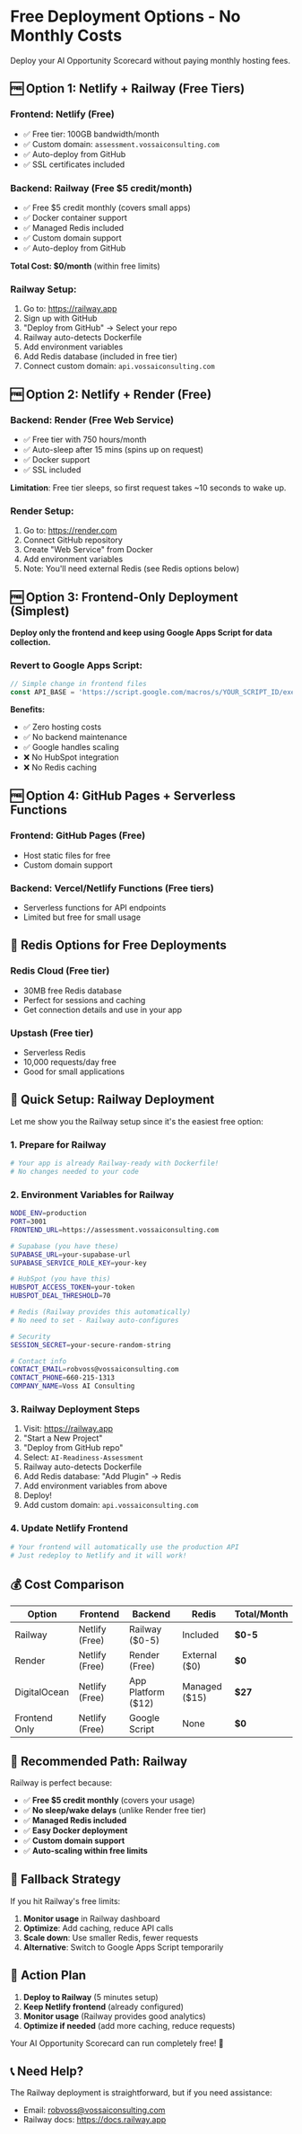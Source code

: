 # Free Deployment Options - No Monthly Costs

Deploy your AI Opportunity Scorecard without paying monthly hosting fees.

## 🆓 Option 1: Netlify + Railway (Free Tiers)

### Frontend: Netlify (Free)
- ✅ Free tier: 100GB bandwidth/month
- ✅ Custom domain: `assessment.vossaiconsulting.com`
- ✅ Auto-deploy from GitHub
- ✅ SSL certificates included

### Backend: Railway (Free $5 credit/month)
- ✅ Free $5 credit monthly (covers small apps)
- ✅ Docker container support
- ✅ Managed Redis included
- ✅ Custom domain support
- ✅ Auto-deploy from GitHub

**Total Cost: $0/month** (within free limits)

### Railway Setup:
1. Go to: https://railway.app
2. Sign up with GitHub
3. "Deploy from GitHub" → Select your repo
4. Railway auto-detects Dockerfile
5. Add environment variables
6. Add Redis database (included in free tier)
7. Connect custom domain: `api.vossaiconsulting.com`

## 🆓 Option 2: Netlify + Render (Free)

### Backend: Render (Free Web Service)
- ✅ Free tier with 750 hours/month
- ✅ Auto-sleep after 15 mins (spins up on request)
- ✅ Docker support
- ✅ SSL included

**Limitation**: Free tier sleeps, so first request takes ~10 seconds to wake up.

### Render Setup:
1. Go to: https://render.com
2. Connect GitHub repository
3. Create "Web Service" from Docker
4. Add environment variables
5. Note: You'll need external Redis (see Redis options below)

## 🆓 Option 3: Frontend-Only Deployment (Simplest)

**Deploy only the frontend and keep using Google Apps Script for data collection.**

### Revert to Google Apps Script:
```javascript
// Simple change in frontend files
const API_BASE = 'https://script.google.com/macros/s/YOUR_SCRIPT_ID/exec';
```

**Benefits:**
- ✅ Zero hosting costs
- ✅ No backend maintenance
- ✅ Google handles scaling
- ❌ No HubSpot integration
- ❌ No Redis caching

## 🆓 Option 4: GitHub Pages + Serverless Functions

### Frontend: GitHub Pages (Free)
- Host static files for free
- Custom domain support

### Backend: Vercel/Netlify Functions (Free tiers)
- Serverless functions for API endpoints
- Limited but free for small usage

## 🔧 Redis Options for Free Deployments

### Redis Cloud (Free tier)
- 30MB free Redis database
- Perfect for sessions and caching
- Get connection details and use in your app

### Upstash (Free tier)
- Serverless Redis
- 10,000 requests/day free
- Good for small applications

## 📝 Quick Setup: Railway Deployment

Let me show you the Railway setup since it's the easiest free option:

### 1. Prepare for Railway
```bash
# Your app is already Railway-ready with Dockerfile!
# No changes needed to your code
```

### 2. Environment Variables for Railway
```bash
NODE_ENV=production
PORT=3001
FRONTEND_URL=https://assessment.vossaiconsulting.com

# Supabase (you have these)
SUPABASE_URL=your-supabase-url
SUPABASE_SERVICE_ROLE_KEY=your-key

# HubSpot (you have this)
HUBSPOT_ACCESS_TOKEN=your-token
HUBSPOT_DEAL_THRESHOLD=70

# Redis (Railway provides this automatically)
# No need to set - Railway auto-configures

# Security
SESSION_SECRET=your-secure-random-string

# Contact info
CONTACT_EMAIL=robvoss@vossaiconsulting.com
CONTACT_PHONE=660-215-1313
COMPANY_NAME=Voss AI Consulting
```

### 3. Railway Deployment Steps
1. Visit: https://railway.app
2. "Start a New Project"
3. "Deploy from GitHub repo"
4. Select: `AI-Readiness-Assessment`
5. Railway auto-detects Dockerfile
6. Add Redis database: "Add Plugin" → Redis
7. Add environment variables from above
8. Deploy!
9. Add custom domain: `api.vossaiconsulting.com`

### 4. Update Netlify Frontend
```bash
# Your frontend will automatically use the production API
# Just redeploy to Netlify and it will work!
```

## 💰 Cost Comparison

| Option | Frontend | Backend | Redis | Total/Month |
|--------|----------|---------|-------|-------------|
| Railway | Netlify (Free) | Railway ($0-5) | Included | **$0-5** |
| Render | Netlify (Free) | Render (Free) | External ($0) | **$0** |
| DigitalOcean | Netlify (Free) | App Platform ($12) | Managed ($15) | **$27** |
| Frontend Only | Netlify (Free) | Google Script | None | **$0** |

## 🚀 Recommended Path: Railway

Railway is perfect because:
- ✅ **Free $5 credit monthly** (covers your usage)
- ✅ **No sleep/wake delays** (unlike Render free tier)
- ✅ **Managed Redis included** 
- ✅ **Easy Docker deployment**
- ✅ **Custom domain support**
- ✅ **Auto-scaling within free limits**

## 🔄 Fallback Strategy

If you hit Railway's free limits:
1. **Monitor usage** in Railway dashboard
2. **Optimize**: Add caching, reduce API calls
3. **Scale down**: Use smaller Redis, fewer requests
4. **Alternative**: Switch to Google Apps Script temporarily

## 🎯 Action Plan

1. **Deploy to Railway** (5 minutes setup)
2. **Keep Netlify frontend** (already configured)
3. **Monitor usage** (Railway provides good analytics)
4. **Optimize if needed** (add more caching, reduce requests)

Your AI Opportunity Scorecard can run completely free! 🎉

## 📞 Need Help?

The Railway deployment is straightforward, but if you need assistance:
- Email: robvoss@vossaiconsulting.com
- Railway docs: https://docs.railway.app